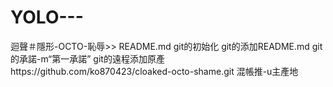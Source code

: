 # YOLO---
迴聲＃隱形-OCTO-恥辱>> README.md  git的初始化 git的添加README.md  git的承諾-m“第一承諾”  git的遠程添加原產https://github.com/ko870423/cloaked-octo-shame.git 混帳推-u主產地
